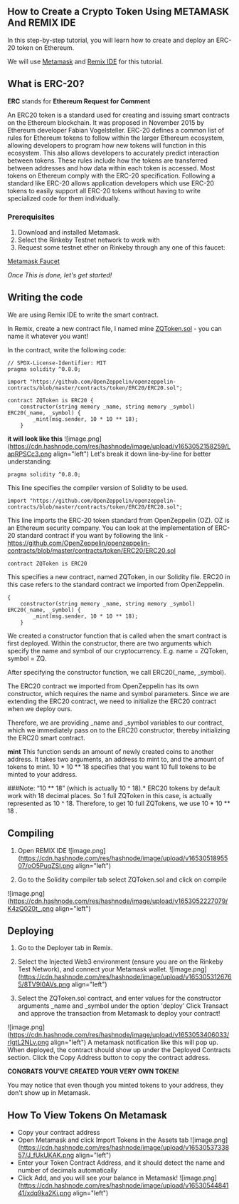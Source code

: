 ## How to Create a Crypto Token Using METAMASK And REMIX IDE

In this step-by-step tutorial, you will learn how to create and deploy an ERC-20 token on Ethereum.

We will use [Metamask](https://metamask.io/) and [Remix IDE](https://remix.ethereum.org) for this tutorial.


## What is ERC-20?

**ERC** stands for **Ethereum Request for Comment**

An ERC20 token is a standard used for creating and issuing smart contracts on the Ethereum blockchain. It was proposed in November 2015 by Ethereum developer Fabian Vogelsteller.
ERC-20 defines a common list of rules for Ethereum tokens to follow within the larger Ethereum ecosystem, allowing developers to program how new tokens will function in this ecosystem. This also allows developers to accurately predict interaction between tokens. These rules include how the tokens are transferred between addresses and how data within each token is accessed. Most tokens on Ethereum comply with the ERC-20 specification. Following a standard like ERC-20 allows application developers which use ERC-20 tokens to easily support all ERC-20 tokens without having to write specialized code for them individually.

 ### **Prerequisites**
1. Download and installed Metamask.
2. Select the Rinkeby Testnet network to work with
3. Request some testnet ether on Rinkeby through any one of this faucet:

[  Metamask Faucet](https://faucet.metamask.io/)



*Once This is done, let's get started!*

## Writing the code
We are using Remix IDE to write the smart contract.

In Remix, create a new contract file, I named mine [ZQToken.sol](https://github.com/urbantechgirl/learnweb3.io/tree/main/ZQToken) - you can name it whatever you want!

In the contract, write the following code:

```
// SPDX-License-Identifier: MIT
pragma solidity ^0.8.0;

import "https://github.com/OpenZeppelin/openzeppelin-contracts/blob/master/contracts/token/ERC20/ERC20.sol";

contract ZQToken is ERC20 {
    constructor(string memory _name, string memory _symbol) ERC20(_name, _symbol) {
        _mint(msg.sender, 10 * 10 ** 18);
    }
```
**it will look like this**
![image.png](https://cdn.hashnode.com/res/hashnode/image/upload/v1653052158259/LapRPSCc3.png align="left")
Let's break it down line-by-line for better understanding:
```
pragma solidity ^0.8.0;
```
This line specifies the compiler version of Solidity to be used. 
```
import "https://github.com/OpenZeppelin/openzeppelin-contracts/blob/master/contracts/token/ERC20/ERC20.sol";
```
This line imports the ERC-20 token standard from OpenZeppelin (OZ). OZ is an Ethereum security company. 
You can look at the implementation of ERC-20 standard contract if you want by following the link - https://github.com/OpenZeppelin/openzeppelin-contracts/blob/master/contracts/token/ERC20/ERC20.sol
```
contract ZQToken is ERC20
```
This specifies a new contract, named ZQToken, in our Solidity file. ERC20 in this case refers to the standard contract we imported from OpenZeppelin.
```
{
    constructor(string memory _name, string memory _symbol) ERC20(_name, _symbol) {
        _mint(msg.sender, 10 * 10 ** 18);
    }
```
We created a constructor function that is called when the smart contract is first deployed. Within the constructor, there are two arguments which specify the name and symbol of our cryptocurrency. E.g. name = ZQToken, symbol = ZQ.

After specifying the constructor function, we call ERC20(_name, _symbol).

The ERC20 contract we imported from OpenZeppelin has its own constructor, which requires the name and symbol parameters. Since we are extending the ERC20 contract, we need to initialize the ERC20 contract when we deploy ours.

Therefore, we are providing _name and _symbol variables to our contract, which we immediately pass on to the ERC20 constructor, thereby initializing the ERC20 smart contract.

**mint** This function sends an amount of newly created coins to another address.
It takes two arguments, an address to mint to, and the amount of tokens to mint.
 10 * 10 ** 18 specifies that you want 10 full tokens to be minted to your address.

###Note: “10 ** 18” (which is actually 10 ^ 18).*
ERC20 tokens by default work with 18 decimal places. So 1 full ZQToken in this case, is actually represented as 10 ^ 18. Therefore, to get 10 full ZQTokens, we use 10 * 10 **   18 .

## Compiling

1. Open REMIX IDE
![image.png](https://cdn.hashnode.com/res/hashnode/image/upload/v1653051895507/oO5PuqZSl.png align="left")

1. Go to the Solidity compiler tab select ZQToken.sol and click on compile

![image.png](https://cdn.hashnode.com/res/hashnode/image/upload/v1653052227079/K4zQ020t_.png align="left")

## Deploying
1. Go to the Deployer tab in Remix.

2. Select the Injected Web3 environment (ensure you are on the Rinkeby Test Network), and connect your Metamask wallet.
![image.png](https://cdn.hashnode.com/res/hashnode/image/upload/v1653053126765/8TV9I0AVs.png align="left")


3. Select the ZQToken.sol contract, and enter values for the constructor arguments _name and _symbol under the option 'deploy' Click Transact and approve the transaction from Metamask to deploy your contract!

![image.png](https://cdn.hashnode.com/res/hashnode/image/upload/v1653053406033/rIgtL2NLv.png align="left")
A metamask notification like this will pop up.
When deployed, the contract should show up under the Deployed Contracts section. Click the Copy Address button to copy the contract address.

**CONGRATS YOU'VE CREATED YOUR VERY OWN TOKEN!**

You may notice that even though you minted tokens to your address, they don't show up in Metamask.

## How To View Tokens On Metamask


- Copy your contract address
- Open Metamask and click Import Tokens in the Assets tab
![image.png](https://cdn.hashnode.com/res/hashnode/image/upload/v1653053733857/J_fUkUKAK.png align="left")
- Enter your Token Contract Address, and it should detect the name and number of decimals automatically
- Click Add, and you will see your balance in Metamask!
![image.png](https://cdn.hashnode.com/res/hashnode/image/upload/v1653054484141/xdq9ka2Ki.png align="left")
